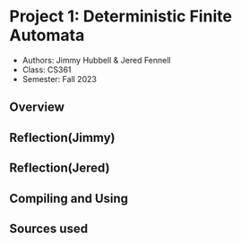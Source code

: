 # Project 1: Deterministic Finite Automata

* Authors: Jimmy Hubbell & Jered Fennell
* Class: CS361
* Semester: Fall 2023

## Overview



## Reflection(Jimmy)



## Reflection(Jered)



## Compiling and Using



## Sources used

